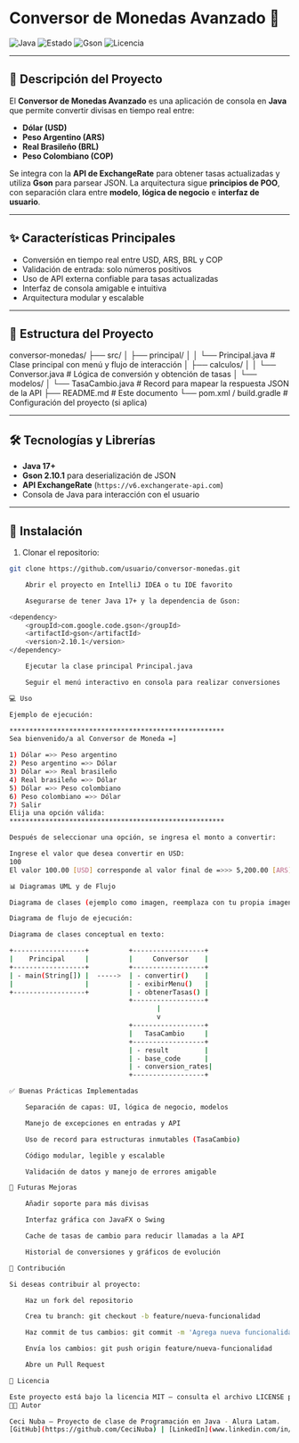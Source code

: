 # Conversor de Monedas Avanzado 💱

![Java](https://img.shields.io/badge/Java-17-blue?style=for-the-badge)
![Estado](https://img.shields.io/badge/Estado-Completado-brightgreen?style=for-the-badge)
![Gson](https://img.shields.io/badge/Gson-2.10.1-orange?style=for-the-badge)
![Licencia](https://img.shields.io/badge/Licencia-MIT-lightgrey?style=for-the-badge)

---

## 📌 Descripción del Proyecto

El **Conversor de Monedas Avanzado** es una aplicación de consola en **Java** que permite convertir divisas en tiempo real entre:

- **Dólar (USD)**
- **Peso Argentino (ARS)**
- **Real Brasileño (BRL)**
- **Peso Colombiano (COP)**

Se integra con la **API de ExchangeRate** para obtener tasas actualizadas y utiliza **Gson** para parsear JSON. La arquitectura sigue **principios de POO**, con separación clara entre **modelo**, **lógica de negocio** e **interfaz de usuario**.

---

## ✨ Características Principales

- Conversión en tiempo real entre USD, ARS, BRL y COP
- Validación de entrada: solo números positivos
- Uso de API externa confiable para tasas actualizadas
- Interfaz de consola amigable e intuitiva
- Arquitectura modular y escalable

---

## 📂 Estructura del Proyecto

conversor-monedas/
├── src/
│   ├── principal/
│   │   └── Principal.java       # Clase principal con menú y flujo de interacción
│   ├── calculos/
│   │   └── Conversor.java       # Lógica de conversión y obtención de tasas
│   └── modelos/
│       └── TasaCambio.java      # Record para mapear la respuesta JSON de la API
├── README.md                    # Este documento
└── pom.xml / build.gradle        # Configuración del proyecto (si aplica)


---

## 🛠️ Tecnologías y Librerías

- **Java 17+**
- **Gson 2.10.1** para deserialización de JSON
- **API ExchangeRate** (`https://v6.exchangerate-api.com`)
- Consola de Java para interacción con el usuario

---

## 🚀 Instalación

1. Clonar el repositorio:

```bash
git clone https://github.com/usuario/conversor-monedas.git

    Abrir el proyecto en IntelliJ IDEA o tu IDE favorito

    Asegurarse de tener Java 17+ y la dependencia de Gson:

<dependency>
    <groupId>com.google.code.gson</groupId>
    <artifactId>gson</artifactId>
    <version>2.10.1</version>
</dependency>

    Ejecutar la clase principal Principal.java

    Seguir el menú interactivo en consola para realizar conversiones

💻 Uso

Ejemplo de ejecución:

******************************************************
Sea bienvenido/a al Conversor de Moneda =]

1) Dólar =>> Peso argentino
2) Peso argentino =>> Dólar
3) Dólar =>> Real brasileño
4) Real brasileño =>> Dólar
5) Dólar =>> Peso colombiano
6) Peso colombiano =>> Dólar
7) Salir
Elija una opción válida:
******************************************************

Después de seleccionar una opción, se ingresa el monto a convertir:

Ingrese el valor que desea convertir en USD:
100
El valor 100.00 [USD] corresponde al valor final de =>>> 5,200.00 [ARS]

📊 Diagramas UML y de Flujo

Diagrama de clases (ejemplo como imagen, reemplaza con tu propia imagen si quieres):

Diagrama de flujo de ejecución:

Diagrama de clases conceptual en texto:

+------------------+          +------------------+
|    Principal     |          |     Conversor    |
+------------------+          +------------------+
| - main(String[]) |  ----->  | - convertir()    |
|                  |          | - exibirMenu()   |
+------------------+          | - obtenerTasas() |
                              +------------------+
                                     |
                                     v
                              +------------------+
                              |   TasaCambio     |
                              +------------------+
                              | - result         |
                              | - base_code      |
                              | - conversion_rates|
                              +------------------+

✅ Buenas Prácticas Implementadas

    Separación de capas: UI, lógica de negocio, modelos

    Manejo de excepciones en entradas y API

    Uso de record para estructuras inmutables (TasaCambio)

    Código modular, legible y escalable

    Validación de datos y manejo de errores amigable

🌱 Futuras Mejoras

    Añadir soporte para más divisas

    Interfaz gráfica con JavaFX o Swing

    Cache de tasas de cambio para reducir llamadas a la API

    Historial de conversiones y gráficos de evolución

🤝 Contribución

Si deseas contribuir al proyecto:

    Haz un fork del repositorio

    Crea tu branch: git checkout -b feature/nueva-funcionalidad

    Haz commit de tus cambios: git commit -m 'Agrega nueva funcionalidad'

    Envía los cambios: git push origin feature/nueva-funcionalidad

    Abre un Pull Request

📜 Licencia

Este proyecto está bajo la licencia MIT – consulta el archivo LICENSE para más detalles.
👩‍💻 Autor

Ceci Nuba – Proyecto de clase de Programación en Java - Alura Latam.
[GitHub](https://github.com/CeciNuba) | [LinkedIn](www.linkedin.com/in/cecilia-banuelos)